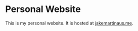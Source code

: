 # Personal Website

This is my personal website. It is hosted at [jakemartinaus.me](https://jakemartinaus.me).
